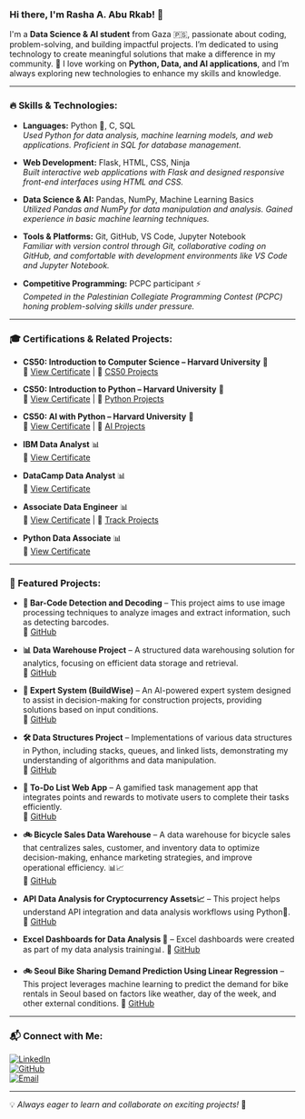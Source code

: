 ### Hi there, I'm Rasha A. Abu Rkab! 👋

I'm a **Data Science & AI student** from Gaza 🇵🇸, passionate about coding, problem-solving, and building impactful projects. I’m dedicated to using technology to create meaningful solutions that make a difference in my community. 🚀 I love working on **Python, Data, and AI applications**, and I’m always exploring new technologies to enhance my skills and knowledge.

---

### 🔥 Skills & Technologies:

- **Languages:** Python 🐍, C, SQL  
  *Used Python for data analysis, machine learning models, and web applications. Proficient in SQL for database management.*
  
- **Web Development:** Flask, HTML, CSS, Ninja  
  *Built interactive web applications with Flask and designed responsive front-end interfaces using HTML and CSS.*

- **Data Science & AI:** Pandas, NumPy, Machine Learning Basics  
  *Utilized Pandas and NumPy for data manipulation and analysis. Gained experience in basic machine learning techniques.*

- **Tools & Platforms:** Git, GitHub, VS Code, Jupyter Notebook  
  *Familiar with version control through Git, collaborative coding on GitHub, and comfortable with development environments like VS Code and Jupyter Notebook.*

- **Competitive Programming:** PCPC participant ⚡  
  *Competed in the Palestinian Collegiate Programming Contest (PCPC) honing problem-solving skills under pressure.*

---

### 🎓 Certifications & Related Projects:

- **CS50: Introduction to Computer Science – Harvard University** 🏅  
  📜 [View Certificate](https://certificates.cs50.io/9471507e-8640-4bd9-a634-ab2889211733.pdf?size=letter) | 🔗 [CS50 Projects](https://github.com/RashaAbuRkab/CS50-s-Introduction-to-Computer-Science-Projects)

- **CS50: Introduction to Python – Harvard University** 🏅  
  📜 [View Certificate](https://certificates.cs50.io/386a02a1-01be-4c3c-b9e0-8a2e095dc07e.pdf?size=letter) | 🔗 [Python Projects](https://github.com/RashaAbuRkab/CS50-Python-Programming)

- **CS50: AI with Python – Harvard University** 🤖  
  📜 [View Certificate](https://certificates.cs50.io/703b33f2-4c53-40b6-95eb-c85db846143b.pdf?size=letter) | 🔗 [AI Projects](https://github.com/RashaAbuRkab/CS50-AI-Projects)

- **IBM Data Analyst** 📊  
  📜 [View Certificate](https://drive.google.com/file/d/1jJZoquzaQiQlsvP2ODy7xpVrKRoGXhXo/view?usp=sharing)  

- **DataCamp Data Analyst** 📊  
  📜 [View Certificate](https://www.datacamp.com/completed/statement-of-accomplishment/track/de310b82be668e302d4c01c7874d2ad8bdb2c149)  

- **Associate Data Engineer** 📊  
  📜 [View Certificate](https://www.datacamp.com/completed/statement-of-accomplishment/track/346dcec737085beaf7e57b10dcb58f8e6b813e72)  | 🔗 [Track Projects](https://github.com/RashaAbuRkab/Associate-Data-Engineer-in-SQL)

- **Python Data Associate** 📊  
  📜 [View Certificate](https://www.datacamp.com/certificate/PDA0017750244001)  

---

### 🚀 Featured Projects:

- **📌 Bar-Code Detection and Decoding** – This project aims to use image processing techniques to analyze images and extract information, such as detecting barcodes.  
  🔗 [GitHub](https://github.com/RashaAbuRkab/Bar-Code-Detection-and-Decoding)

- **📊 Data Warehouse Project** – A structured data warehousing solution for analytics, focusing on efficient data storage and retrieval.  
  🔗 [GitHub](https://github.com/RashaAbuRkab/Data-Warehouse-Project)

- **🧠 Expert System (BuildWise)** – An AI-powered expert system designed to assist in decision-making for construction projects, providing solutions based on input conditions.  
  🔗 [GitHub](https://github.com/RashaAbuRkab/Expert-System-Projects/tree/main/BuildWise%20Expert%20System)

- **🛠️ Data Structures Project** – Implementations of various data structures in Python, including stacks, queues, and linked lists, demonstrating my understanding of algorithms and data manipulation.  
  🔗 [GitHub](https://github.com/RashaAbuRkab/Data-Structures-Project)

- **📌 To-Do List Web App** – A gamified task management app that integrates points and rewards to motivate users to complete their tasks efficiently.  
  🔗 [GitHub](https://github.com/RashaAbuRkab/CS50-s-Introduction-to-Computer-Science-Projects/tree/main/project)

- **🚲 Bicycle Sales Data Warehouse** – A data warehouse for bicycle sales that centralizes sales, customer, and inventory data to optimize decision-making, enhance marketing strategies, and improve operational efficiency. 📊📈  
  🔗 [GitHub](https://github.com/RashaAbuRkab/Bicycle-Sales-Data-Warehouse)
  
- **API Data Analysis for Cryptocurrency Assets📈** – This project helps understand API integration and data analysis workflows using Python🐍.
  🔗 [GitHub](https://github.com/RashaAbuRkab/API-Data-Analysis-for-Cryptocurrency-Assets-)

- **Excel Dashboards for Data Analysis 📅** – Excel dashboards were created as part of my data analysis training📊.
  🔗 [GitHub](https://github.com/RashaAbuRkab/Excel-Dashboards)

- **🚲 Seoul Bike Sharing Demand Prediction Using Linear Regression** – This project leverages machine learning to predict the demand for bike rentals in Seoul based on factors like weather, day of the week, and other external conditions.
  🔗 [GitHub](https://github.com/RashaAbuRkab/Seoul-Bike-Sharing-Demand-Prediction/tree/main)
  
---

### 📬 Connect with Me:

[![LinkedIn](https://img.shields.io/badge/-LinkedIn-blue?style=flat&logo=linkedin)](https://www.linkedin.com/in/rashaaburkab)  
[![GitHub](https://img.shields.io/badge/-GitHub-black?style=flat&logo=github)](https://github.com/RashaAbuRkab)  
[![Email](https://img.shields.io/badge/-Email-red?style=flat&logo=gmail)](mailto:rashaaburkab@gmail.com)

---

💡 _Always eager to learn and collaborate on exciting projects!_ 🚀
